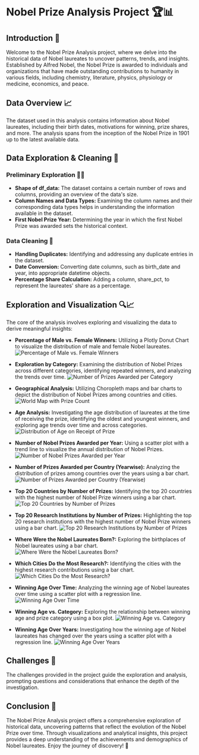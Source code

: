 # Nobel Prize Analysis Project 🏆📊

## Introduction 🚀

Welcome to the Nobel Prize Analysis project, where we delve into the historical data of Nobel laureates to uncover patterns, trends, and insights. Established by Alfred Nobel, the Nobel Prize is awarded to individuals and organizations that have made outstanding contributions to humanity in various fields, including chemistry, literature, physics, physiology or medicine, economics, and peace.

## Data Overview 📈

The dataset used in this analysis contains information about Nobel laureates, including their birth dates, motivations for winning, prize shares, and more. The analysis spans from the inception of the Nobel Prize in 1901 up to the latest available data.

## Data Exploration & Cleaning 🧹

### Preliminary Exploration 🕵️‍♂️

- **Shape of df_data:** The dataset contains a certain number of rows and columns, providing an overview of the data's size.
- **Column Names and Data Types:** Examining the column names and their corresponding data types helps in understanding the information available in the dataset.
- **First Nobel Prize Year:** Determining the year in which the first Nobel Prize was awarded sets the historical context.

### Data Cleaning 🧼

- **Handling Duplicates:** Identifying and addressing any duplicate entries in the dataset.
- **Date Conversion:** Converting date columns, such as birth_date and year, into appropriate datetime objects.
- **Percentage Share Calculation:** Adding a column, share_pct, to represent the laureates' share as a percentage.

## Exploration and Visualization 🔍📈

The core of the analysis involves exploring and visualizing the data to derive meaningful insights:

- **Percentage of Male vs. Female Winners:** Utilizing a Plotly Donut Chart to visualize the distribution of male and female Nobel laureates. ![Percentage of Male vs. Female Winners](https://github.com/ashay-thamankar/data_analysis/blob/main/Noble_Prize_Analysis/charts/Percentage%20of%20Male%20vs.%20Female%20Winners_pie_chart.png)

- **Exploration by Category:** Examining the distribution of Nobel Prizes across different categories, identifying repeated winners, and analyzing the trends over time. ![Number of Prizes Awarded per Category](https://github.com/ashay-thamankar/data_analysis/blob/main/Noble_Prize_Analysis/charts/Number%20of%20Prizes%20Awarded%20per%20Category%20bar%20chart.png)

- **Geographical Analysis:** Utilizing Choropleth maps and bar charts to depict the distribution of Nobel Prizes among countries and cities. ![World Map with Prize Count](https://github.com/ashay-thamankar/data_analysis/blob/main/Noble_Prize_Analysis/charts/world%20map%20with%20prize%20count.png)

- **Age Analysis:** Investigating the age distribution of laureates at the time of receiving the prize, identifying the oldest and youngest winners, and exploring age trends over time and across categories. ![Distribution of Age on Receipt of Prize](https://github.com/ashay-thamankar/data_analysis/blob/main/Noble_Prize_Analysis/charts/Distribution%20of%20Age%20on%20Receipt%20of%20Prize%20histplot.png)

- **Number of Nobel Prizes Awarded per Year:** Using a scatter plot with a trend line to visualize the annual distribution of Nobel Prizes. ![Number of Nobel Prizes Awarded per Year](https://github.com/ashay-thamankar/data_analysis/blob/main/Noble_Prize_Analysis/charts/Number%20of%20Nobel%20Prizes%20Awarded%20per%20Year%20scatter%20and%20line%20chart.png)

- **Number of Prizes Awarded per Country (Yearwise):** Analyzing the distribution of prizes among countries over the years using a bar chart. ![Number of Prizes Awarded per Country (Yearwise)](https://github.com/ashay-thamankar/data_analysis/blob/main/Noble_Prize_Analysis/charts/Number%20of%20prizes%20per%20country%20yearwise.png)

- **Top 20 Countries by Number of Prizes:** Identifying the top 20 countries with the highest number of Nobel Prize winners using a bar chart. ![Top 20 Countries by Number of Prizes](https://github.com/ashay-thamankar/data_analysis/blob/main/Noble_Prize_Analysis/charts/Top%2020%20Countries%20by%20Number%20of%20Prizes%20bar%20chart.png)

- **Top 20 Research Institutions by Number of Prizes:** Highlighting the top 20 research institutions with the highest number of Nobel Prize winners using a bar chart. ![Top 20 Research Institutions by Number of Prizes](https://github.com/ashay-thamankar/data_analysis/blob/main/Noble_Prize_Analysis/charts/Top%2020%20Research%20Institutions%20by%20Number%20of%20Prizes%20bar%20chart.png)

- **Where Were the Nobel Laureates Born?:** Exploring the birthplaces of Nobel laureates using a bar chart. ![Where Were the Nobel Laureates Born?](https://github.com/ashay-thamankar/data_analysis/blob/main/Noble_Prize_Analysis/charts/Where%20were%20the%20Nobel%20Laureates%20Born%20bar%20chart.png)

- **Which Cities Do the Most Research?:** Identifying the cities with the highest research contributions using a bar chart. ![Which Cities Do the Most Research?](https://github.com/ashay-thamankar/data_analysis/blob/main/Noble_Prize_Analysis/charts/Which%20Cities%20Do%20the%20Most%20Research%20bar%20chart.png)

- **Winning Age Over Time:** Analyzing the winning age of Nobel laureates over time using a scatter plot with a regression line. ![Winning Age Over Time](https://github.com/ashay-thamankar/data_analysis/blob/main/Noble_Prize_Analysis/charts/winning%20age%20over%20time%20scatter%20with%20regression%20line.png)

- **Winning Age vs. Category:** Exploring the relationship between winning age and prize category using a box plot. ![Winning Age vs. Category](https://github.com/ashay-thamankar/data_analysis/blob/main/Noble_Prize_Analysis/charts/winning%20age%20vs%20category%20box%20plot.png)

- **Winning Age Over Years:** Investigating how the winning age of Nobel laureates has changed over the years using a scatter plot with a regression line. ![Winning Age Over Years](https://github.com/ashay-thamankar/data_analysis/blob/main/Noble_Prize_Analysis/charts/winning%20age%20over%20years%20scatter%20with%20regression%20line.png)

## Challenges 🤔

The challenges provided in the project guide the exploration and analysis, prompting questions and considerations that enhance the depth of the investigation.

## Conclusion 🎉

The Nobel Prize Analysis project offers a comprehensive exploration of historical data, uncovering patterns that reflect the evolution of the Nobel Prize over time. Through visualizations and analytical insights, this project provides a deep understanding of the achievements and demographics of Nobel laureates. Enjoy the journey of discovery! 🚀
